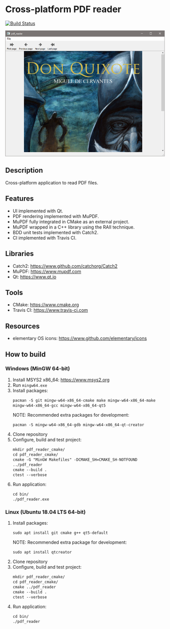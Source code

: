 # Cross-platform PDF reader
[![Build Status](https://travis-ci.com/antonioborondo/pdf_reader.svg?branch=master)](https://travis-ci.com/antonioborondo/pdf_reader)

![Screenshot](screenshot.png?raw=true)

## Description
Cross-platform application to read PDF files.

## Features
- UI implemented with Qt.
- PDF rendering implemented with MuPDF.
- MuPDF fully integrated in CMake as an external project.
- MuPDF wrapped in a C++ library using the RAII technique.
- BDD unit tests implemented with Catch2.
- CI implemented with Travis CI.

## Libraries
- Catch2: https://www.github.com/catchorg/Catch2
- MuPDF: https://www.mupdf.com
- Qt: https://www.qt.io

## Tools
- CMake: https://www.cmake.org
- Travis CI: https://www.travis-ci.com

## Resources
- elementary OS icons: https://www.github.com/elementary/icons

## How to build
### Windows (MinGW 64-bit)
1. Install MSYS2 x86_64: https://www.msys2.org
1. Run `mingw64.exe`
1. Install packages:
    ```
    pacman -S git mingw-w64-x86_64-cmake make mingw-w64-x86_64-make mingw-w64-x86_64-gcc mingw-w64-x86_64-qt5
    ```
    NOTE: Recommended extra packages for development:
    ```
    pacman -S mingw-w64-x86_64-gdb mingw-w64-x86_64-qt-creator
    ```
1. Clone repository
1. Configure, build and test project:
    ```
    mkdir pdf_reader_cmake/
    cd pdf_reader_cmake/
    cmake -G "MinGW Makefiles" -DCMAKE_SH=CMAKE_SH-NOTFOUND ../pdf_reader
    cmake --build .
    ctest --verbose
    ```
1. Run application:
    ```
    cd bin/
    ./pdf_reader.exe
    ```

### Linux (Ubuntu 18.04 LTS 64-bit)
1. Install packages:
    ```
    sudo apt install git cmake g++ qt5-default
    ```
    NOTE: Recommended extra package for development:
    ```
    sudo apt install qtcreator
    ```
1. Clone repository
1. Configure, build and test project:
    ```
    mkdir pdf_reader_cmake/
    cd pdf_reader_cmake/
    cmake ../pdf_reader
    cmake --build .
    ctest --verbose
    ```
1. Run application:
    ```
    cd bin/
    ./pdf_reader
    ```
